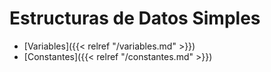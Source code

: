 # Estructuras de Datos Simples

- [Variables]({{< relref "/variables.md" >}})
- [Constantes]({{< relref "/constantes.md" >}})